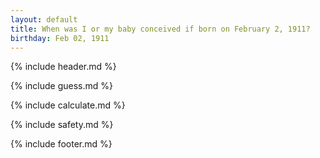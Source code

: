 ```yaml
---
layout: default
title: When was I or my baby conceived if born on February 2, 1911?
birthday: Feb 02, 1911
---
```


{% include header.md %}

{% include guess.md %}

{% include calculate.md %}

{% include safety.md %}

{% include footer.md %}



